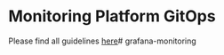# Monitoring Platform GitOps

Please find all guidelines [here](https://dev.azure.com/SorocoProducts/Scout/_wiki/wikis/Scout.wiki/7364/Monitoring-platform#)# grafana-monitoring

